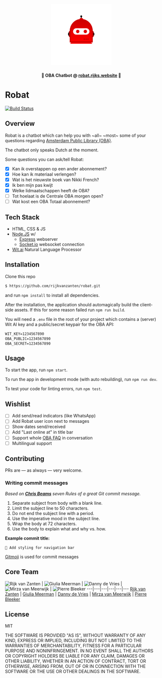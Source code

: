 <h1 align="center">
	<img width="200" src="media/logo.png" alt="Logo">
	<br>
</h1>

<p align="center">
	<b>🤖 OBA Chatbot @ <a href="http://robat.rijks.website">robat.rijks.website</a> 🤖</b>
</p>

# Robat
[![Build Status](https://semaphoreci.com/api/v1/rijkvanzanten/robat/branches/master/shields_badge.svg)](https://semaphoreci.com/rijkvanzanten/robat)

## Overview
Robat is a chatbot which can help you with ~all~ ~most~ some of your questions regarding  [Amsterdam Public Library (OBA)](http://oba.nl).

The chatbot only speaks Dutch at the moment.

Some questions you can ask/tell Robat:  
- [x] Kan ik overstappen op een ander abonnement?
- [x] Hoe kan ik materiaal verlengen?
- [x] Wat is het nieuwste boek van Nikki French?
- [x] Ik ben mijn pas kwijt
- [x] Welke lidmaatschappen heeft de OBA?
- [ ] Tot hoelaat is de Centrale OBA morgen open?
- [ ] Wat kost een OBA Totaal abonnement?

## Tech Stack
- HTML, CSS & JS
- [Node.JS](http://nodejs.org) w/
  - [Express](https://expressjs.com) webserver
  - [Socket.io](http://socket.io) websocket connection
- [Wit.ai](http://wit.ai) Natural Language Processor

## Installation
Clone this repo
```bash
$ https://github.com/rijkvanzanten/robat.git
```

and run `npm install` to install all dependencies.

After the installation, the application should automagically build the client-side assets. If this for some reason failed run `npm run build`.

You will need a `.env` file in the root of your project which contains a (server) Wit AI key and a public/secret keypair for the OBA API:
```
WIT_KEY=1234567890
OBA_PUBLIC=1234567890
OBA_SECRET=1234567890
```

## Usage
To start the app, run `npm start`.

To run the app in development mode (with auto rebuilding), run `npm run dev`.

To test your code for linting errors, run `npm test`.

## Wishlist
- [ ] Add send/read indicators (like WhatsApp)
- [ ] Add Robat user icon next to messages
- [ ] Show dates send/received
- [ ] Add "Last online at" in title bar
- [ ] Support whole [OBA FAQ](https://www.oba.nl/oba/english/frequently-asked-questions.html) in conversation
- [ ] Multilingual support

## Contributing
PRs are — as always — very welcome.

### Writing commit messages
_Based on [**Chris Beams**](https://chris.beams.io/posts/git-commit/) seven Rules of a great Git commit message._

1. Separate subject from body with a blank line.
1. Limit the subject line to 50 characters.
1. Do not end the subject line with a period.
1. Use the imperative mood in the subject line.
1. Wrap the body at 72 characters.
1. Use the body to explain what and why vs. how.

**Example commit title:**
```
💄 Add styling for navigation bar
```
[Gitmoji](https://gitmoji.carloscuesta.me/) is used for commit messages

## Core Team
![Rijk van Zanten](https://avatars0.githubusercontent.com/u/9141017?v=3&s=460) | ![Giulia Meerman](https://avatars0.githubusercontent.com/u/14131081?v=3&s=460) | ![Danny de Vries](https://avatars1.githubusercontent.com/u/22084444?v=3&s=460) | ![Mirza van Meerwijk](https://avatars2.githubusercontent.com/u/12242967?v=3&s=460) | ![Pierre Bleeker](https://avatars0.githubusercontent.com/u/12711649?v=3&s=460)
---|---|---|---|---|---
[Rijk van Zanten](https://github.com/rijkvanzanten) | [Giulia Meerman](https://github.com/GiuliaM) | [Danny de Vries](https://github.com/dandevri) | [Mirza van Meerwijk](https://github.com/Mimaaa) | [Pierre Bleeker](https://github.com/pierman1)

## License

MIT

THE SOFTWARE IS PROVIDED "AS IS", WITHOUT WARRANTY OF ANY KIND, EXPRESS OR
IMPLIED, INCLUDING BUT NOT LIMITED TO THE WARRANTIES OF MERCHANTABILITY,
FITNESS FOR A PARTICULAR PURPOSE AND NONINFRINGEMENT. IN NO EVENT SHALL THE
AUTHORS OR COPYRIGHT HOLDERS BE LIABLE FOR ANY CLAIM, DAMAGES OR OTHER
LIABILITY, WHETHER IN AN ACTION OF CONTRACT, TORT OR OTHERWISE, ARISING FROM,
OUT OF OR IN CONNECTION WITH THE SOFTWARE OR THE USE OR OTHER DEALINGS IN THE
SOFTWARE.
